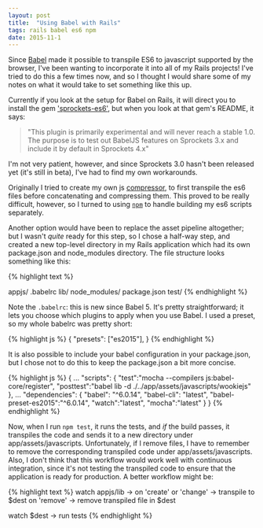 ```yaml
---
layout: post
title:  "Using Babel with Rails"
tags: rails babel es6 npm
date: 2015-11-1
---
```


Since [Babel](https://babeljs.io/) made it possible to transpile ES6 to javascript supported by the browser, I've been wanting to incorporate it into all of my Rails projects! I've tried to do this a few times now, and so I thought I would share some of my notes on what it would take to set something like this up.

Currently if you look at the setup for Babel on Rails, it will direct you to install the gem ['sprockets-es6'](https://github.com/TannerRogalsky/sprockets-es6), but when you look at that gem's README, it says:

>"This plugin is primarily experimental and will never reach a stable 1.0. The purpose is to test out BabelJS features on Sprockets 3.x and include it by default in Sprockets 4.x"

I'm not very patient, however, and since Sprockets 3.0 hasn't been released yet (it's still in beta), I've had to find my own workarounds.

Originally I tried to create my own js [compressor](http://guides.rubyonrails.org/asset_pipeline.html#using-your-own-compressor), to first transpile the es6 files before concatenating and compressing them. This proved to be really difficult, however, so I turned to using [`npm`](https://www.npmjs.com/) to handle building my es6 scripts separately.

Another option would have been to replace the asset pipeline altogether; but I wasn't *quite* ready for this step, so I chose a half-way step, and created a new top-level directory in my Rails application which had its own package.json and node_modules directory. The file structure looks something like this:

{% highlight text %}

appjs/
    .babelrc
    lib/
    node_modules/
    package.json
    test/
{% endhighlight %}

Note the `.babelrc`: this is new since Babel 5. It's pretty straightforward; it lets you choose which plugins to apply when you use Babel. I used a preset, so my whole babelrc was pretty short:

{% highlight js %}
{
  "presets": ["es2015"],
}
{% endhighlight %}

It is also possible to include your babel configuration in your package.json, but I chose not to do this to keep the package.json a bit more concise.

{% highlight js %}
{
  ...
  "scripts": {
    "test":"mocha --compilers js:babel-core/register",
    "posttest":"babel lib -d ./../app/assets/javascripts/wookiejs"
  },
  ...
  "dependencies": {
    "babel": "^6.0.14",
    "babel-cli": "latest",
    "babel-preset-es2015":"^6.0.14",
    "watch":"latest",
    "mocha":"latest"
  }
}
{% endhighlight %}

Now, when I run `npm test`, it runs the tests, and *if* the build passes, it transpiles the code and sends it to a new directory under app/assets/javascripts. Unfortunately, if I remove files, I have to remember to remove the corresponding transpiled code under app/assets/javascripts. Also, I don't think that this workflow would work well with continuous integration, since it's not testing the transpiled code to ensure that the application is ready for production. A better workflow might be:

{% highlight text %}
watch appjs/lib ->
  on 'create' or 'change' -> transpile to $dest
  on 'remove' -> remove transpiled file in $dest

watch $dest ->
  run tests
{% endhighlight %}
